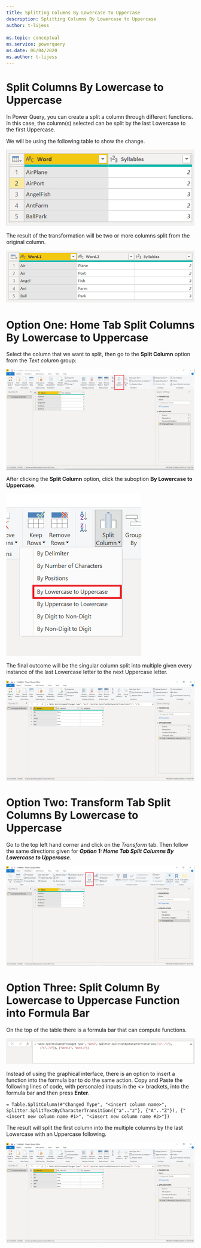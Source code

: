 ```yaml
---
title: Splitting Columns By Lowercase to Uppercase
description: Splitting Columns By Lowercase to Uppercase
author: t-lijess

ms.topic: conceptual
ms.service: powerquery
ms.date: 06/04/2020
ms.author: t-lijess
---
```


# Split Columns By Lowercase to Uppercase

In Power Query, you can create a split a column through different functions.
In this case, the column(s) selected can be split by the last Lowercase to the first Uppercase.

We will be using the following table to show the change.

![Before](images/splitColumnsBeforeTableLU.png)

The result of the transformation will be two or more columns split from the original column.

![After](images/splitColumnsAfterTableLU.png)

# Option One: Home Tab Split Columns By Lowercase to Uppercase 

Select the column that we want to split, then go to the **Split Column** option from the *Text column* group:

![HomeTab](images/splitColumnsHomeTabLU.png)

After clicking the **Split Column** option, click the suboption **By Lowercase to Uppercase**.

![Split Column Dropdown](images/splitColumnsDropdownLU.png)

The final outcome will be the singular column split into multiple given every instance of the last Lowercase letter to the next Uppercase letter.

![Split Column Dropdown](images/splitColumnsAfterFunctionLU.png)

# Option Two: Transform Tab Split Columns By Lowercase to Uppercase 

Go to the top left hand corner and click on the *Transform* tab. Then follow the same directions given for ***Option 1: Home Tab Split Columns By Lowercase to Uppercase***.

![HomeTab](images/splitColumnsTransformTabLU.png)


# Option Three: Split Column By Lowercase to Uppercase Function into Formula Bar

On the top of the table there is a formula bar that can compute functions. 

![Function](images/splitColumnsFunctionLU.png)

Instead of using the graphical interface, there is an option to insert a function into the formula bar to do the same action. Copy and Paste the following lines of code, with personaled inputs in the <> brackets, into the formula bar and then press **Enter**.

```
= Table.SplitColumn(#"Changed Type", "<insert column name>", Splitter.SplitTextByCharacterTransition({"a".."z"}, {"A".."Z"}), {"<insert new column name #1>", "<insert new column name #2>"})
```
The result will split the first column into the multiple columns by the last Lowercase with an Uppercase following.

![Function After](images/splitColumnsAfterFunctionLU.png)
